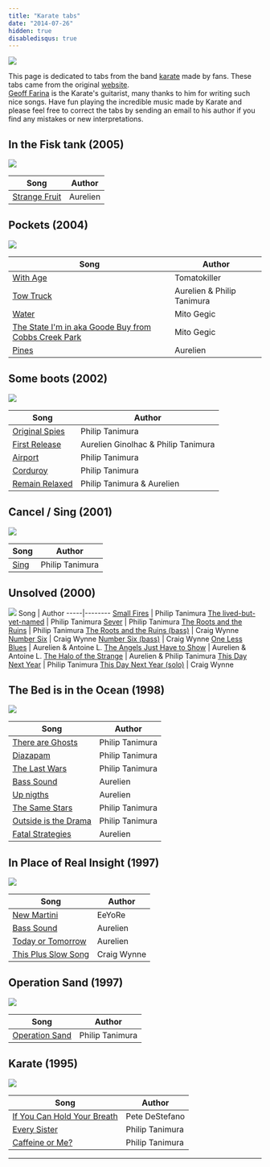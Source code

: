 ```yaml
---
title: "Karate tabs"
date: "2014-07-26"
hidden: true
disabledisqus: true
---
```


![](/images/background-2.jpg)

This page is dedicated to tabs from the band [karate][southern] made by fans. These tabs
came from the original [website][willem].  
[Geoff Farina][geoff] is the Karate's guitarist, many thanks to him for writing such nice songs.
Have fun playing the incredible music made by
Karate and please feel free to correct the tabs by sending an email to his author if you find
any mistakes or new interpretations.


## In the Fisk tank (2005)

![](/images/fishtank.jpg)

Song | Author 
-----|--------
[Strange Fruit](/tabs/StrangeFruit.txt) | Aurelien 


## Pockets (2004)

![](/images/pockets.jpg)


Song | Author 
-----|--------
[With Age](/tabs/WithAge.txt) | Tomatokiller 
[Tow Truck](/tabs/tow_truck.txt) | Aurelien & Philip Tanimura 
[Water](/tabs/Water.txt) | Mito Gegic
[The State I'm in aka Goode Buy from Cobbs Creek Park](/tabs/theStateImIn.txt) | Mito Gegic
[Pines](/tabs/Pines.TAB) | Aurelien

## Some boots (2002)

![](/images/someboots.jpg)

Song | Author 
-----|--------
[Original Spies](/tabs/original_spies.txt) | Philip Tanimura 
[First Release](/tabs/first_release.txt) | Aurelien Ginolhac & Philip Tanimura 
[Airport](/tabs/airport.txt) | Philip Tanimura
[Corduroy](/tabs/corduroy.txt) | Philip Tanimura
[Remain Relaxed](/tabs/remain_relaxed.tab) | Philip Tanimura & Aurelien

## Cancel / Sing (2001)

![](/images/cancelsing.jpg)

Song | Author 
-----|--------
[Sing](/tabs/sing.txt) | Philip Tanimura

## Unsolved (2000)


![](/images/unsolved.jpg)
Song | Author 
-----|--------
[Small Fires](/tabs/small_fires.txt) | Philip Tanimura
[The lived-but-yet-named](/tabs/the_lived_but_yet_named.txt) | Philip Tanimura
[Sever](/tabs/sever.txt) | Philip Tanimura
[The Roots and the Ruins](/tabs/the_roots_and_ruins.txt) | Philip Tanimura
[The Roots and the Ruins (bass)](/tabs/Roots_and_Ruins_bassline.html) | Craig Wynne
[Number Six](/tabs/Number_Six_guitar.html) | Craig Wynne
[Number Six (bass)](/tabs/Number_Six_bassline.html) | Craig Wynne
[One Less Blues](/tabs/one_less_blues.txt) | Aurelien & Antoine L.
[The Angels Just Have to Show](/tabs/the_angels_just_have_to_show.txt) | Aurelien & Antoine L.
[The Halo of the Strange](/tabs/the_halo_of_the_strange.txt) | Aurelien & Philip Tanimura
[This Day Next Year](/tabs/the_day_next_year.txt) | Philip Tanimura
[This Day Next Year (solo)](/tabs/This_Day_Next_Year_guitar_solo.html) | Craig Wynne

## The Bed is in the Ocean (1998)

![](/images/thebed.jpg)

Song | Author 
-----|--------
[There are Ghosts](/tabs/there_are_ghosts.txt) | Philip Tanimura
[Diazapam](/tabs/diazapam.txt) | Philip Tanimura
[The Last Wars](/tabs/the_last_wars.txt) | Philip Tanimura
[Bass Sound](/tabs/bass_sounds.txt) | Aurelien
[Up nigths](/tabs/up_nights.txt) | Aurelien
[The Same Stars](/tabs/the_same_stars.txt) | Philip Tanimura
[Outside is the Drama](/tabs/outside_is_the_drama.txt) | Philip Tanimura
[Fatal Strategies](/tabs/fatal_strategies.txt) | Aurelien

## In Place of Real Insight (1997)

![](/images/inplace.jpg)

Song | Author 
-----|--------
[New Martini](/tabs/NewMartini.txt) | EeYoRe
[Bass Sound](/tabs/bass_sounds.txt) | Aurelien
[Today or Tomorrow](/tabs/today_or_tomorrow.txt) | Aurelien
[This Plus Slow Song](/tabs/This_Plus_Slow_Song.html) | Craig Wynne

## Operation Sand (1997)

![](/images/operationsand.jpg)

Song | Author 
-----|--------
[Operation Sand](/tabs/operation_sand.txt) | Philip Tanimura

## Karate (1995)

![](/images/karate1.jpg)

Song | Author 
-----|--------
[If You Can Hold Your Breath](/tabs/IfYouCouldHoldYourBreath.txt) | Pete DeStefano
[Every Sister](/tabs/every_sister.txt) | Philip Tanimura
[Caffeine or Me?](/tabs/caffeine_or_me.txt) | Philip Tanimura


[southern]: http://shop.southern.com/karate/
[willem]: http://www.xs4all.nl/%7Eholthuw/home/home.htm
[geoff]: http://www.geofffarina.com

---
